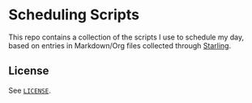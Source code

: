 # Scheduling Scripts

This repo contains a collection of the scripts I use to schedule my day, based on entries in Markdown/Org files collected through [Starling](https://github.com/arctic-hen7/starling).

## License

See [`LICENSE`](./LICENSE).

